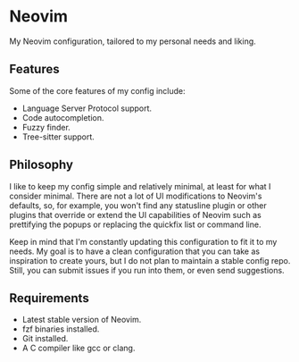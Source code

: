 # Neovim

My Neovim configuration, tailored to my personal needs and liking.

## Features

Some of the core features of my config include:

* Language Server Protocol support.
* Code autocompletion.
* Fuzzy finder.
* Tree-sitter support.

## Philosophy

I like to keep my config simple and relatively minimal, at least for what I
consider minimal. There are not a lot of UI modifications to Neovim's defaults,
so, for example, you won't find any statusline plugin or other plugins that
override or extend the UI capabilities of Neovim such as prettifying the popups
or replacing the quickfix list or command line.

Keep in mind that I'm constantly updating this configuration to fit it to my
needs. My goal is to have a clean configuration that you can take as inspiration
to create yours, but I do not plan to maintain a stable config repo. Still, you
can submit issues if you run into them, or even send suggestions.

## Requirements

* Latest stable version of Neovim.
* fzf binaries installed.
* Git installed.
* A C compiler like gcc or clang.
